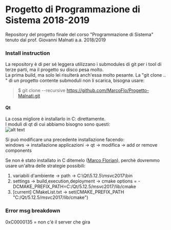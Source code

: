 # Progetto di Programmazione di Sistema 2018-2019
Repository del progetto finale del corso "Programmazione di Sistema" tenuto dal prof. Giovanni Malnati a.a. 2018/2019

### Install instruction
La repository è di per sé leggera utilizzano i submodules di git per i tool di terze parti, ma il progetto su disco pesa molto.  
La prima build, ma solo lei risulterà anch'essa molto pesante.
La "git clone .. " di un progetto contente submoduli non li scarica, bisogna usare:
> $ git clone --recursive https://github.com/MarcoFlo/Progetto-Malnati.git

#### Qt
La cosa migliore è installarlo in C: direttamente.  
I moduli di qt di cui abbiamo bisogno sono questi:  
![alt text](https://github.com/MarcoFlo/Progetto-Malnati/blob/master/qt_install.png)

Si può modificare una precedente installazione facendo:   
windows -> installazione applicazioni -> qt -> modifica -> add or remove components  

Se non è stato installato in C ditemelo ([Marco Florian](https://github.com/MarcoFlo)), perchè dovremmo usare un'altra delle strategie possibili:  
1. variabili d'ambiente -> path -> C:\Qt\5.12.5\msvc2017\bin
2. settings -> build,execution,deployment -> cmake options = -DCMAKE_PREFIX_PATH=C:/Qt/5.12.5/msvc2017/lib/cmake
3. [current] CMakeList.txt -> set(CMAKE_PREFIX_PATH "C:/Qt/5.12.5/msvc2017/lib/cmake")

### Error msg breakdown
0xC0000135 = non c'è il server che gira
